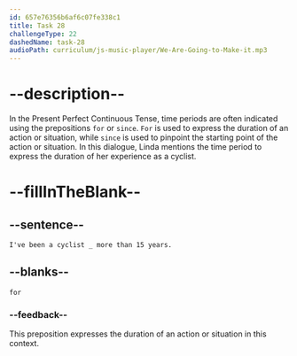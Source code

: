 ```yaml
---
id: 657e76356b6af6c07fe338c1
title: Task 28
challengeType: 22
dashedName: task-28
audioPath: curriculum/js-music-player/We-Are-Going-to-Make-it.mp3
---
```


<!--
AUDIO REFERENCE: 
Linda: I've been a cyclist for more than 15 years. It's a love that hasn’t disappeared with time.
-->

# --description--

In the Present Perfect Continuous Tense, time periods are often indicated using the prepositions `for` or `since`. `For` is used to express the duration of an action or situation, while `since` is used to pinpoint the starting point of the action or situation. In this dialogue, Linda mentions the time period to express the duration of her experience as a cyclist.

# --fillInTheBlank--

## --sentence--

`I've been a cyclist _ more than 15 years.`

## --blanks--

`for`

### --feedback--

This preposition expresses the duration of an action or situation in this context.
